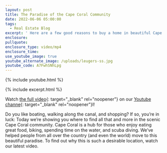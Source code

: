 ```yaml
---
layout: post
title: The Paradise of the Cape Coral Community
date: 2022-06-06 05:00:00
tags:
  - Real Estate Blog
excerpt: ' Here are a few good reasons to buy a home in beautiful Cape Coral.'
enclosure:
pullquote:
enclosure_type: video/mp4
enclosure_time:
use_youtube_image: true
youtube_alternate_image: /uploads/leugers-ss.jpg
youtube_code: A7FwhSNhLpg
---
```

{% include youtube.html %}

{% include excerpt.html %}

Watch [the full video](https://www.youtube.com/watch?v=5lHCDhVULDM){: target="_blank" rel="noopener"} on our [Youtube channe](https://www.youtube.com/channel/UCcVU9Ib2K66jvYsf_Dlf5mw/){: target="_blank" rel="noopener"}l\!

Do you like boating, walking along the canal, and shopping? If so, you’re in luck: Today we’re showing you where to find all that and more in the scenic Cape Coral community. Cape Coral is a hub for those who enjoy eating great food, biking, spending time on the water, and scuba diving. We’ve helped people from all over the country (and even the world) move to this beautiful paradise. To find out why this is such a desirable location, watch our latest video.

